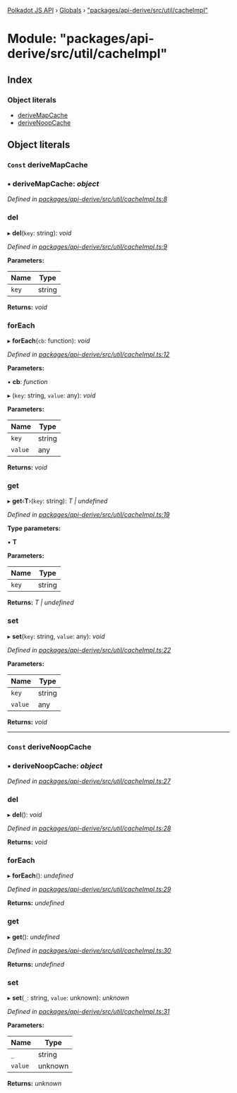 [Polkadot JS API](../README.md) › [Globals](../globals.md) › ["packages/api-derive/src/util/cacheImpl"](_packages_api_derive_src_util_cacheimpl_.md)

# Module: "packages/api-derive/src/util/cacheImpl"

## Index

### Object literals

* [deriveMapCache](_packages_api_derive_src_util_cacheimpl_.md#const-derivemapcache)
* [deriveNoopCache](_packages_api_derive_src_util_cacheimpl_.md#const-derivenoopcache)

## Object literals

### `Const` deriveMapCache

### ▪ **deriveMapCache**: *object*

*Defined in [packages/api-derive/src/util/cacheImpl.ts:8](https://github.com/polkadot-js/api/blob/af074500b/packages/api-derive/src/util/cacheImpl.ts#L8)*

###  del

▸ **del**(`key`: string): *void*

*Defined in [packages/api-derive/src/util/cacheImpl.ts:9](https://github.com/polkadot-js/api/blob/af074500b/packages/api-derive/src/util/cacheImpl.ts#L9)*

**Parameters:**

Name | Type |
------ | ------ |
`key` | string |

**Returns:** *void*

###  forEach

▸ **forEach**(`cb`: function): *void*

*Defined in [packages/api-derive/src/util/cacheImpl.ts:12](https://github.com/polkadot-js/api/blob/af074500b/packages/api-derive/src/util/cacheImpl.ts#L12)*

**Parameters:**

▪ **cb**: *function*

▸ (`key`: string, `value`: any): *void*

**Parameters:**

Name | Type |
------ | ------ |
`key` | string |
`value` | any |

**Returns:** *void*

###  get

▸ **get**‹**T**›(`key`: string): *T | undefined*

*Defined in [packages/api-derive/src/util/cacheImpl.ts:19](https://github.com/polkadot-js/api/blob/af074500b/packages/api-derive/src/util/cacheImpl.ts#L19)*

**Type parameters:**

▪ **T**

**Parameters:**

Name | Type |
------ | ------ |
`key` | string |

**Returns:** *T | undefined*

###  set

▸ **set**(`key`: string, `value`: any): *void*

*Defined in [packages/api-derive/src/util/cacheImpl.ts:22](https://github.com/polkadot-js/api/blob/af074500b/packages/api-derive/src/util/cacheImpl.ts#L22)*

**Parameters:**

Name | Type |
------ | ------ |
`key` | string |
`value` | any |

**Returns:** *void*

___

### `Const` deriveNoopCache

### ▪ **deriveNoopCache**: *object*

*Defined in [packages/api-derive/src/util/cacheImpl.ts:27](https://github.com/polkadot-js/api/blob/af074500b/packages/api-derive/src/util/cacheImpl.ts#L27)*

###  del

▸ **del**(): *void*

*Defined in [packages/api-derive/src/util/cacheImpl.ts:28](https://github.com/polkadot-js/api/blob/af074500b/packages/api-derive/src/util/cacheImpl.ts#L28)*

**Returns:** *void*

###  forEach

▸ **forEach**(): *undefined*

*Defined in [packages/api-derive/src/util/cacheImpl.ts:29](https://github.com/polkadot-js/api/blob/af074500b/packages/api-derive/src/util/cacheImpl.ts#L29)*

**Returns:** *undefined*

###  get

▸ **get**(): *undefined*

*Defined in [packages/api-derive/src/util/cacheImpl.ts:30](https://github.com/polkadot-js/api/blob/af074500b/packages/api-derive/src/util/cacheImpl.ts#L30)*

**Returns:** *undefined*

###  set

▸ **set**(`_`: string, `value`: unknown): *unknown*

*Defined in [packages/api-derive/src/util/cacheImpl.ts:31](https://github.com/polkadot-js/api/blob/af074500b/packages/api-derive/src/util/cacheImpl.ts#L31)*

**Parameters:**

Name | Type |
------ | ------ |
`_` | string |
`value` | unknown |

**Returns:** *unknown*
